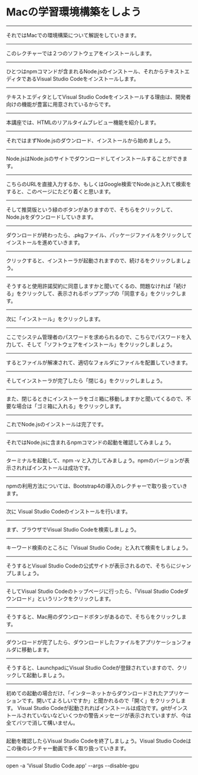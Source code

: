 # Macの学習環境構築をしよう

---
それではMacでの環境構築について解説をしていきます。

---
このレクチャーでは２つのソフトウェアをインストールします。

---
ひとつはnpmコマンドが含まれるNode.jsのインストール、それからテキストエディタであるVisual Studio Codeをインストールします。

---
テキストエディタとしてVisual Studio Codeをインストールする理由は、開発者向けの機能が豊富に用意されているからです。

---
本講座では、HTMLのリアルタイムブレビュー機能を紹介します。

---
それではまずNode.jsのダウンロード、インストールから始めましょう。

---
Node.jsはNode.jsのサイトでダウンロードしてインストールすることができます。

---
こちらのURLを直接入力するか、もしくはGoogle検索でNode.jsと入れて検索をすると、このページにたどり着くと思います。

---
そして推奨版という緑のボタンがありますので、そちらをクリックして、Node.jsをダウンロードしていきます。

---
ダウンロードが終わったら、.pkgファイル、パッケージファイルをクリックしてインストールを進めていきます。

---
クリックすると、インストーラが起動されますので、続けるをクリックしましょう。

---
そうすると使用許諾契約に同意しますかと聞いてくるの、問題なければ「続ける」をクリックして、表示されるポップアップの「同意する」をクリックします。

---
次に「インストール」をクリックします。

---
ここでシステム管理者のパスワードを求められるので、こちらでパスワードを入力して、そして「ソフトウェアをインストール」をクリックしましょう。

---
するとファイルが解凍されて、適切なフォルダにファイルを配置していきます。

---
そしてインストーラが完了したら「閉じる」をクリックしましょう。

---
また、閉じるときにインストーラをゴミ箱に移動しますかと聞いてくるので、不要な場合は「ゴミ箱に入れる」をクリックします。

---
これでNode.jsのインストールは完了です。

---
それではNode.jsに含まれるnpmコマンドの起動を確認してみましょう。

---
ターミナルを起動して、npm -v と入力してみましょう。npmのバージョンが表示されればインストールは成功です。

---
npmの利用方法については、Bootstrap4の導入のレクチャーで取り扱っていきます。

---
次に Visual Studio Codeのインストールを行います。

---
まず、ブラウザでVisual Studio Codeを検索しましょう。

---
キーワード検索のところに「Visual Studio Code」と入れて検索をしましょう。

---
そうするとVisual Studio Codeの公式サイトが表示されるので、そちらにジャンプしましょう。

---
そしてVisual Studio Codeのトップページに行ったら、「Visual Studio Codeダウンロード」というリンクをクリックします。

---
そうすると、Mac用のダウンロードボタンがあるので、そちらをクリックします。

---
ダウンロードが完了したら、ダウンロードしたファイルをアプリケーションフォルダに移動します。

---
そうすると、LaunchpadにVisual Studio Codeが登録されていますので、クリックして起動しましょう。

---
初めての起動の場合だけ、「インターネットからダウンロードされたアプリケーションです。開いてよろしいですか」と聞かれるので「開く」をクリックします。
Visual Studio Codeが起動されればインストールは成功です。gitがインストールされていないなどいくつかの警告メッセージが表示されていますが、今は全てバツで消して構いません。

---
起動を確認したらVisual Studio Codeを終了しましょう。Visual Studio Codeはこの後のレクチャー動画で多く取り扱っていきます。

---
open -a 'Visual Studio Code.app' --args --disable-gpu
